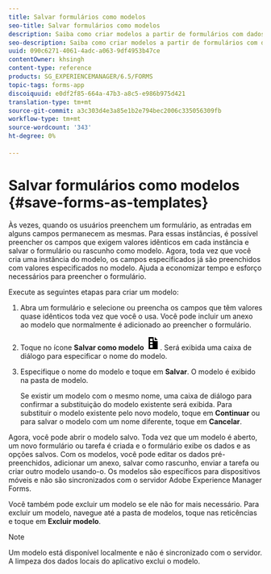 ```yaml
---
title: Salvar formulários como modelos
seo-title: Salvar formulários como modelos
description: Saiba como criar modelos a partir de formulários com dados necessários repetidamente.
seo-description: Saiba como criar modelos a partir de formulários com dados necessários repetidamente.
uuid: 090c6271-4061-4adc-a063-9df4953b47ce
contentOwner: khsingh
content-type: reference
products: SG_EXPERIENCEMANAGER/6.5/FORMS
topic-tags: forms-app
discoiquuid: e0df2f85-664a-47b3-a8c5-e986b975d421
translation-type: tm+mt
source-git-commit: a3c303d4e3a85e1b2e794bec2006c335056309fb
workflow-type: tm+mt
source-wordcount: '343'
ht-degree: 0%

---
```



# Salvar formulários como modelos {#save-forms-as-templates}

Às vezes, quando os usuários preenchem um formulário, as entradas em alguns campos permanecem as mesmas. Para essas instâncias, é possível preencher os campos que exigem valores idênticos em cada instância e salvar o formulário ou rascunho como modelo. Agora, toda vez que você cria uma instância do modelo, os campos especificados já são preenchidos com valores especificados no modelo. Ajuda a economizar tempo e esforço necessários para preencher o formulário.

Execute as seguintes etapas para criar um modelo:

1. Abra um formulário e selecione ou preencha os campos que têm valores quase idênticos toda vez que você o usa. Você pode incluir um anexo ao modelo que normalmente é adicionado ao preencher o formulário.
1. Toque no ícone **Salvar como modelo** ![save_as_template](assets/save_as_template.png). Será exibida uma caixa de diálogo para especificar o nome do modelo.
1. Especifique o nome do modelo e toque em **Salvar**. O modelo é exibido na pasta de modelo.

   Se existir um modelo com o mesmo nome, uma caixa de diálogo para confirmar a substituição do modelo existente será exibida. Para substituir o modelo existente pelo novo modelo, toque em **Continuar** ou para salvar o modelo com um nome diferente, toque em **Cancelar**.

Agora, você pode abrir o modelo salvo. Toda vez que um modelo é aberto, um novo formulário ou tarefa é criada e o formulário exibe os dados e as opções salvos. Com os modelos, você pode editar os dados pré-preenchidos, adicionar um anexo, salvar como rascunho, enviar a tarefa ou criar outro modelo usando-o. Os modelos são específicos para dispositivos móveis e não são sincronizados com o servidor Adobe Experience Manager Forms.

Você também pode excluir um modelo se ele não for mais necessário. Para excluir um modelo, navegue até a pasta de modelos, toque nas reticências e toque em **Excluir modelo**.

>[!NOTE]
>
>Um modelo está disponível localmente e não é sincronizado com o servidor. A limpeza dos dados locais do aplicativo exclui o modelo.

